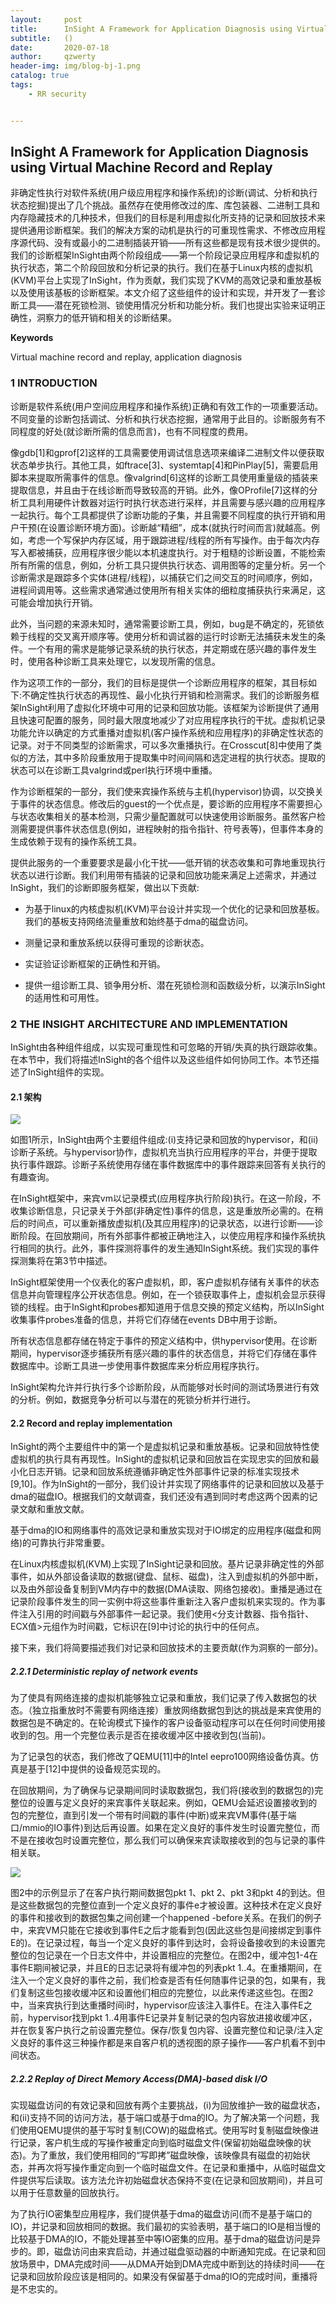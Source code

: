 ```yaml
---
layout:     post
title:      InSight A Framework for Application Diagnosis using Virtual Machine Record and Replay
subtitle:   ()
date:       2020-07-18
author:     qzwerty
header-img: img/blog-bj-1.png
catalog: true
tags:
    - RR security


---
```


## InSight A Framework for Application Diagnosis using Virtual Machine Record and Replay

非确定性执行对软件系统(用户级应用程序和操作系统)的诊断(调试、分析和执行状态挖掘)提出了几个挑战。虽然存在使用修改过的库、库包装器、二进制工具和内存隐藏技术的几种技术，但我们的目标是利用虚拟化所支持的记录和回放技术来提供通用诊断框架。我们的解决方案的动机是执行的可重现性需求、不修改应用程序源代码、没有或最小的二进制插装开销——所有这些都是现有技术很少提供的。我们的诊断框架InSight由两个阶段组成——第一个阶段记录应用程序和虚拟机的执行状态，第二个阶段回放和分析记录的执行。我们在基于Linux内核的虚拟机(KVM)平台上实现了InSight，作为贡献，我们实现了KVM的高效记录和重放基板以及使用该基板的诊断框架。本文介绍了这些组件的设计和实现，并开发了一套诊断工具——潜在死锁检测、锁使用情况分析和功能分析。我们也提出实验来证明正确性，洞察力的低开销和相关的诊断结果。

**Keywords**

Virtual machine record and replay, application diagnosis

### 1 INTRODUCTION

诊断是软件系统(用户空间应用程序和操作系统)正确和有效工作的一项重要活动。不同变量的诊断包括调试、分析和执行状态挖掘，通常用于此目的。诊断服务有不同程度的好处(就诊断所需的信息而言)，也有不同程度的费用。

像gdb[1]和gprof[2]这样的工具需要使用调试信息选项来编译二进制文件以便获取状态单步执行。其他工具，如ftrace[3]、systemtap[4]和PinPlay[5]，需要启用脚本来提取所需事件的信息。像valgrind[6]这样的诊断工具使用重量级的插装来提取信息，并且由于在线诊断而导致较高的开销。此外，像OProfile[7]这样的分析工具利用硬件计数器对运行时执行状态进行采样，并且需要与感兴趣的应用程序一起执行。每个工具都提供了诊断功能的子集，并且需要不同程度的执行开销和用户干预(在设置诊断环境方面)。诊断越“精细”，成本(就执行时间而言)就越高。例如，考虑一个写保护内存区域，用于跟踪进程/线程的所有写操作。由于每次内存写入都被捕获，应用程序很少能以本机速度执行。对于粗糙的诊断设置，不能检索所有所需的信息，例如，分析工具只提供执行状态、调用图等的定量分析。另一个诊断需求是跟踪多个实体(进程/线程)，以捕获它们之间交互的时间顺序，例如，进程间调用等。这些需求通常通过使用所有相关实体的细粒度捕获执行来满足，这可能会增加执行开销。

此外，当问题的来源未知时，通常需要诊断工具，例如，bug是不确定的，死锁依赖于线程的交叉离开顺序等。使用分析和调试器的运行时诊断无法捕获未发生的条件。一个有用的需求是能够记录系统的执行状态，并定期或在感兴趣的事件发生时，使用各种诊断工具来处理它，以发现所需的信息。

作为这项工作的一部分，我们的目标是提供一个诊断应用程序的框架，其目标如下:不确定性执行状态的再现性、最小化执行开销和检测需求。我们的诊断服务框架InSight利用了虚拟化环境中可用的记录和回放功能。该框架为诊断提供了通用且快速可配置的服务，同时最大限度地减少了对应用程序执行的干扰。虚拟机记录功能允许以确定的方式重播对虚拟机(客户操作系统和应用程序)的非确定性状态的记录。对于不同类型的诊断需求，可以多次重播执行。在Crosscut[8]中使用了类似的方法，其中多阶段重放用于提取集中时间间隔和选定进程的执行状态。提取的状态可以在诊断工具valgrind或perl执行环境中重播。

作为诊断框架的一部分，我们使来宾操作系统与主机(hypervisor)协调，以交换关于事件的状态信息。修改后的guest的一个优点是，要诊断的应用程序不需要担心与状态收集相关的基本检测，只需少量配置就可以快速使用诊断服务。虽然客户检测需要提供事件状态信息(例如，进程映射的指令指针、符号表等)，但事件本身的生成依赖于现有的操作系统工具。

提供此服务的一个重要要求是最小化干扰——低开销的状态收集和可靠地重现执行状态以进行诊断。我们利用带有插装的记录和回放功能来满足上述需求，并通过InSight，我们的诊断即服务框架，做出以下贡献:

* 为基于linux的内核虚拟机(KVM)平台设计并实现一个优化的记录和回放基板。我们的基板支持网络流量重放和始终基于dma的磁盘访问。

* 测量记录和重放系统以获得可重现的诊断状态。

* 实证验证诊断框架的正确性和开销。

* 提供一组诊断工具、锁争用分析、潜在死锁检测和函数级分析，以演示InSight的适用性和可用性。

### 2 THE INSIGHT ARCHITECTURE AND IMPLEMENTATION

InSight由各种组件组成，以实现可重现性和可忽略的开销/失真的执行跟踪收集。在本节中，我们将描述InSight的各个组件以及这些组件如何协同工作。本节还描述了InSight组件的实现。

#### 2.1 架构

![](https://tva1.sinaimg.cn/large/007S8ZIlgy1gh12e0myudj30s80e8ju3.jpg)

如图1所示，InSight由两个主要组件组成:(i)支持记录和回放的hypervisor，和(ii)诊断子系统。与hypervisor协作，虚拟机充当执行应用程序的平台，并便于提取执行事件跟踪。诊断子系统使用存储在事件数据库中的事件跟踪来回答有关执行的有趣查询。

在InSight框架中，来宾vm以记录模式(应用程序执行阶段)执行。在这一阶段，不收集诊断信息，只记录关于外部(非确定性)事件的信息，这是重放所必需的。在稍后的时间点，可以重新播放虚拟机(及其应用程序)的记录状态，以进行诊断——诊断阶段。在回放期间，所有外部事件都被正确地注入，以使应用程序和操作系统执行相同的执行。此外，事件探测将事件的发生通知InSight系统。我们实现的事件探测集将在第3节中描述。

InSight框架使用一个仪表化的客户虚拟机，即，客户虚拟机存储有关事件的状态信息并向管理程序公开状态信息。例如，在一个锁获取事件上，虚拟机会显示获得锁的线程。由于InSight和probes都知道用于信息交换的预定义结构，所以InSight收集事件probes准备的信息，并将它们存储在events DB中用于诊断。

所有状态信息都存储在特定于事件的预定义结构中，供hypervisor使用。在诊断期间，hypervisor逐步捕获所有感兴趣的事件的状态信息，并将它们存储在事件数据库中。诊断工具进一步使用事件数据库来分析应用程序执行。

InSight架构允许并行执行多个诊断阶段，从而能够对长时间的测试场景进行有效的分析。例如，数据竞争分析可以与潜在的死锁分析并行进行。

#### 2.2 Record and replay implementation

InSight的两个主要组件中的第一个是虚拟机记录和重放基板。记录和回放特性使虚拟机的执行具有再现性。InSight的虚拟机记录和回放旨在实现忠实的回放和最小化日志开销。记录和回放系统遵循非确定性外部事件记录的标准实现技术[9,10]。作为InSight的一部分，我们设计并实现了网络事件的记录和回放以及基于dma的磁盘IO。根据我们的文献调查，我们还没有遇到同时考虑这两个因素的记录文献和重放文献。

基于dma的IO和网络事件的高效记录和重放实现对于IO绑定的应用程序(磁盘和网络)的可靠执行非常重要。

在Linux内核虚拟机(KVM)上实现了InSight记录和回放。基片记录非确定性的外部事件，如从外部设备读取的数据(键盘、鼠标、磁盘)，注入到虚拟机的外部中断，以及由外部设备复制到VM内存中的数据(DMA读取、网络包接收)。重播是通过在记录阶段事件发生的同一实例中将这些事件重新注入客户虚拟机来实现的。作为事件注入引用的时间戳与外部事件一起记录。我们使用<分支计数器、指令指针、ECX值>元组作为时间戳，它标识在[9]中讨论的执行中的任何点。

接下来，我们将简要描述我们对记录和回放技术的主要贡献(作为洞察的一部分)。

##### 2.2.1 Deterministic replay of network events

为了使具有网络连接的虚拟机能够独立记录和重放，我们记录了传入数据包的状态。（独立指重放时不需要有网络连接）重放网络数据包到达的挑战是来宾使用的数据包是不确定的。在轮询模式下操作的客户设备驱动程序可以在任何时间使用接收到的包。用一个完整位表示是否在接收缓冲区中接收到包(当前)。

为了记录包的状态，我们修改了QEMU[11]中的Intel eepro100网络设备仿真。仿真是基于[12]中提供的设备规范实现的。

在回放期间，为了确保与记录期间同时读取数据包，我们将(接收到的数据包的)完整位的设置与定义良好的来宾事件关联起来。例如，QEMU会延迟设置接收到的包的完整位，直到引发一个带有时间戳的事件(中断)或来宾VM事件(基于端口/mmio的IO事件)到达后再设置。如果在定义良好的事件发生时设置完整位，而不是在接收包时设置完整位，那么我们可以确保来宾读取接收到的包与记录的事件相关联。

![](https://tva1.sinaimg.cn/large/007S8ZIlgy1gh134uo99qj30sg0iu76o.jpg)

图2中的示例显示了在客户执行期间数据包pkt 1、pkt 2、pkt 3和pkt 4的到达。但是这些数据包的完整位直到一个定义良好的事件e才被设置。这种技术在定义良好的事件和接收到的数据包集之间创建一个happened -before关系。在我们的例子中，来宾VM只能在它接收到事件E之后才能看到包(因此这些包是间接绑定到事件E的)。在记录过程，每当一个定义良好的事件到达时，会将设备接收到的未设置完整位的包记录在一个日志文件中，并设置相应的完整位。在图2中，缓冲包1-4在事件E期间被记录，并且E的日志记录将有缓冲包的列表pkt 1..4。在重播期间，在注入一个定义良好的事件之前，我们检查是否有任何随事件记录的包，如果有，我们复制这些包接收缓冲区和设置他们相应的完整位，以此来传递这些包。在图2中，当来宾执行到达重播时间i时，hypervisor应该注入事件E。在注入事件E之前，hypervisor找到pkt 1..4用事件E记录并复制记录的包内容放进接收缓冲区，并在恢复客户执行之前设置完整位。保存/恢复包内容、设置完整位和记录/注入定义良好的事件这三种操作都是来自客户机的透视图的原子操作——客户机看不到中间状态。

##### 2.2.2 Replay of Direct Memory Access(DMA)-based disk I/O

实现磁盘访问的有效记录和回放有两个主要挑战，(i)为回放维护一致的磁盘状态，和(ii)支持不同的访问方法，基于端口或基于dma的IO。为了解决第一个问题，我们使用QEMU提供的基于写时复制(COW)的磁盘格式。使用写时复制磁盘映像进行记录，客户机生成的写操作被重定向到临时磁盘文件(保留初始磁盘映像的状态)。为了重放，我们使用相同的“写即拷”磁盘映像，该映像具有磁盘的初始状态，并再次将写操作重定向到一个临时磁盘文件。在记录和重播中，从临时磁盘文件提供写后读取。该方法允许初始磁盘状态保持不变(在记录和回放期间)，并且可以用于任意数量的回放执行。

为了执行IO密集型应用程序，我们提供基于dma的磁盘访问(而不是基于端口的IO)，并记录和回放相同的数据。我们最初的实验表明，基于端口的IO是相当慢的比较基于DMA的IO，不能处理甚至中等IO密集的应用。基于dma的磁盘访问是异步的。即，磁盘访问由来宾启动，并通过磁盘驱动器的中断通知完成。在记录和回放场景中，DMA完成时间——从DMA开始到DMA完成中断到达的持续时间——在记录和回放阶段应该是相同的。如果没有保留基于dma的IO的完成时间，重播将是不忠实的。


